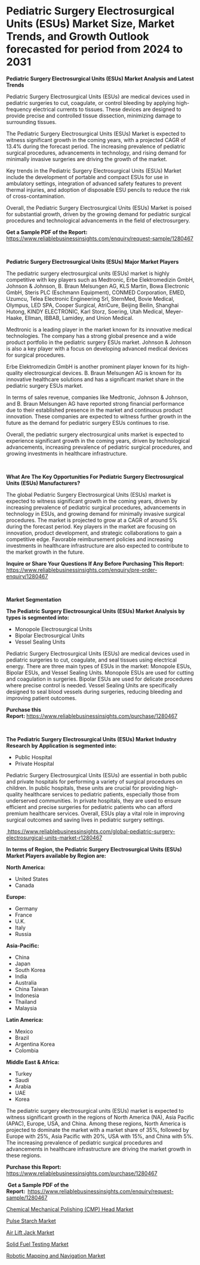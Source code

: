 <p><h1>Pediatric Surgery Electrosurgical Units (ESUs) Market Size, Market Trends, and Growth Outlook forecasted for period from 2024 to 2031</h1></p><p><strong>Pediatric Surgery Electrosurgical Units (ESUs) Market Analysis and Latest Trends</strong></p>
<p><p>Pediatric Surgery Electrosurgical Units (ESUs) are medical devices used in pediatric surgeries to cut, coagulate, or control bleeding by applying high-frequency electrical currents to tissues. These devices are designed to provide precise and controlled tissue dissection, minimizing damage to surrounding tissues.</p><p>The Pediatric Surgery Electrosurgical Units (ESUs) Market is expected to witness significant growth in the coming years, with a projected CAGR of 13.4% during the forecast period. The increasing prevalence of pediatric surgical procedures, advancements in technology, and rising demand for minimally invasive surgeries are driving the growth of the market.</p><p>Key trends in the Pediatric Surgery Electrosurgical Units (ESUs) Market include the development of portable and compact ESUs for use in ambulatory settings, integration of advanced safety features to prevent thermal injuries, and adoption of disposable ESU pencils to reduce the risk of cross-contamination.</p><p>Overall, the Pediatric Surgery Electrosurgical Units (ESUs) Market is poised for substantial growth, driven by the growing demand for pediatric surgical procedures and technological advancements in the field of electrosurgery.</p></p>
<p><strong>Get a Sample PDF of the Report:&nbsp;</strong> <a href="https://www.reliablebusinessinsights.com/enquiry/request-sample/1280467">https://www.reliablebusinessinsights.com/enquiry/request-sample/1280467</a></p>
<p>&nbsp;</p>
<p><strong>Pediatric Surgery Electrosurgical Units (ESUs) Major Market Players</strong></p>
<p><p>The pediatric surgery electrosurgical units (ESUs) market is highly competitive with key players such as Medtronic, Erbe Elektromedizin GmbH, Johnson & Johnson, B. Braun Melsungen AG, KLS Martin, Bowa Electronic GmbH, Steris PLC (Eschmann Equipment), CONMED Corporation, EMED, Uzumcu, Telea Electronic Engineering Srl, SternMed, Bovie Medical, Olympus, LED SPA, Cooper Surgical, AtriCure, Beijing Beilin, Shanghai Hutong, KINDY ELECTRONIC, Karl Storz, Soering, Utah Medical, Meyer-Haake, Ellman, IBBAB, Lamidey, and Union Medical.</p><p>Medtronic is a leading player in the market known for its innovative medical technologies. The company has a strong global presence and a wide product portfolio in the pediatric surgery ESUs market. Johnson & Johnson is also a key player with a focus on developing advanced medical devices for surgical procedures.</p><p>Erbe Elektromedizin GmbH is another prominent player known for its high-quality electrosurgical devices. B. Braun Melsungen AG is known for its innovative healthcare solutions and has a significant market share in the pediatric surgery ESUs market.</p><p>In terms of sales revenue, companies like Medtronic, Johnson & Johnson, and B. Braun Melsungen AG have reported strong financial performance due to their established presence in the market and continuous product innovation. These companies are expected to witness further growth in the future as the demand for pediatric surgery ESUs continues to rise.</p><p>Overall, the pediatric surgery electrosurgical units market is expected to experience significant growth in the coming years, driven by technological advancements, increasing prevalence of pediatric surgical procedures, and growing investments in healthcare infrastructure.</p></p>
<p>&nbsp;</p>
<p><strong>What Are The Key Opportunities For Pediatric Surgery Electrosurgical Units (ESUs) Manufacturers?</strong></p>
<p><p>The global Pediatric Surgery Electrosurgical Units (ESUs) market is expected to witness significant growth in the coming years, driven by increasing prevalence of pediatric surgical procedures, advancements in technology in ESUs, and growing demand for minimally invasive surgical procedures. The market is projected to grow at a CAGR of around 5% during the forecast period. Key players in the market are focusing on innovation, product development, and strategic collaborations to gain a competitive edge. Favorable reimbursement policies and increasing investments in healthcare infrastructure are also expected to contribute to the market growth in the future.</p></p>
<p><strong>Inquire or Share Your Questions If Any Before Purchasing This Report:</strong> <a href="https://www.reliablebusinessinsights.com/enquiry/pre-order-enquiry/1280467">https://www.reliablebusinessinsights.com/enquiry/pre-order-enquiry/1280467</a></p>
<p>&nbsp;</p>
<p><strong>Market Segmentation</strong></p>
<p><strong>The Pediatric Surgery Electrosurgical Units (ESUs) Market Analysis by types is segmented into:</strong></p>
<p><ul><li>Monopole Electrosurgical Units</li><li>Bipolar Electrosurgical Units</li><li>Vessel Sealing Units</li></ul></p>
<p><p>Pediatric Surgery Electrosurgical Units (ESUs) are medical devices used in pediatric surgeries to cut, coagulate, and seal tissues using electrical energy. There are three main types of ESUs in the market: Monopole ESUs, Bipolar ESUs, and Vessel Sealing Units. Monopole ESUs are used for cutting and coagulation in surgeries. Bipolar ESUs are used for delicate procedures where precise control is needed. Vessel Sealing Units are specifically designed to seal blood vessels during surgeries, reducing bleeding and improving patient outcomes.</p></p>
<p><strong>Purchase this Report:&nbsp;</strong><a href="https://www.reliablebusinessinsights.com/purchase/1280467">https://www.reliablebusinessinsights.com/purchase/1280467</a></p>
<p>&nbsp;</p>
<p><strong>The Pediatric Surgery Electrosurgical Units (ESUs) Market Industry Research by Application is segmented into:</strong></p>
<p><ul><li>Public Hospital</li><li>Private Hospital</li></ul></p>
<p><p>Pediatric Surgery Electrosurgical Units (ESUs) are essential in both public and private hospitals for performing a variety of surgical procedures on children. In public hospitals, these units are crucial for providing high-quality healthcare services to pediatric patients, especially those from underserved communities. In private hospitals, they are used to ensure efficient and precise surgeries for pediatric patients who can afford premium healthcare services. Overall, ESUs play a vital role in improving surgical outcomes and saving lives in pediatric surgery settings.</p></p>
<p><a href="https://www.reliablebusinessinsights.com/global-pediatric-surgery-electrosurgical-units-market-r1280467">&nbsp;https://www.reliablebusinessinsights.com/global-pediatric-surgery-electrosurgical-units-market-r1280467</a></p>
<p><strong>In terms of Region, the Pediatric Surgery Electrosurgical Units (ESUs) Market Players available by Region are:</strong></p>
<p>
    <p> <strong> North America: </strong>
        <ul>
            <li>United States</li>
            <li>Canada</li>
        </ul>
        </p> 
    <p> <strong> Europe: </strong>
        <ul>
            <li>Germany</li>
            <li>France</li>
            <li>U.K.</li>
            <li>Italy</li>
            <li>Russia</li>
        </ul>
        </p> 
    <p> <strong> Asia-Pacific: </strong>
        <ul>
            <li>China</li>
            <li>Japan</li>
            <li>South Korea</li>
            <li>India</li>
            <li>Australia</li>
            <li>China Taiwan</li>
            <li>Indonesia</li>
            <li>Thailand</li>
            <li>Malaysia</li>
        </ul>
        </p> 
    <p> <strong> Latin America: </strong>
        <ul>
            <li>Mexico</li>
            <li>Brazil</li>
            <li>Argentina Korea</li>
            <li>Colombia</li>
        </ul>
        </p> 
    <p> <strong> Middle East & Africa: </strong>
        <ul>
            <li>Turkey</li>
            <li>Saudi</li>
            <li>Arabia</li>
            <li>UAE</li>
            <li>Korea</li>
        </ul>
    </p>
    </p>
<p><p>The pediatric surgery electrosurgical units (ESUs) market is expected to witness significant growth in the regions of North America (NA), Asia Pacific (APAC), Europe, USA, and China. Among these regions, North America is projected to dominate the market with a market share of 35%, followed by Europe with 25%, Asia Pacific with 20%, USA with 15%, and China with 5%. The increasing prevalence of pediatric surgical procedures and advancements in healthcare infrastructure are driving the market growth in these regions.</p></p>
<p><strong>Purchase this Report: </strong><a href="https://www.reliablebusinessinsights.com/purchase/1280467">https://www.reliablebusinessinsights.com/purchase/1280467</a></p>
<p>&nbsp;<strong>Get a Sample PDF of the Report:&nbsp;&nbsp;</strong><a href="https://www.reliablebusinessinsights.com/enquiry/request-sample/1280467">https://www.reliablebusinessinsights.com/enquiry/request-sample/1280467</a></p>
<p><strong></strong></p>
<p><p><a href="https://medium.com/@amanda.hamilton54645/chemical-mechanical-polishing-cmp-head-market-a-global-and-regional-analysis-focus-on-region-6990b49f33c6">Chemical Mechanical Polishing (CMP) Head Market</a></p><p><a href="https://github.com/BraidenLucas2019/Market-Research-Report-List-1/blob/main/pulse-starch-market.md">Pulse Starch Market</a></p><p><a href="https://www.linkedin.com/pulse/air-lift-jack-market-report-product-type-fast-jacksingle-c39nf">Air Lift Jack Market</a></p><p><a href="https://issuu.com/reportprime-2/docs/solid-fuel-testing-market-size-2030.pptx">Solid Fuel Testing Market</a></p><p><a href="https://github.com/JosephMorgnmelgfbX/Market-Research-Report-List-1/blob/main/robotic-mapping-and-navigation-market.md">Robotic Mapping and Navigation Market</a></p></p>